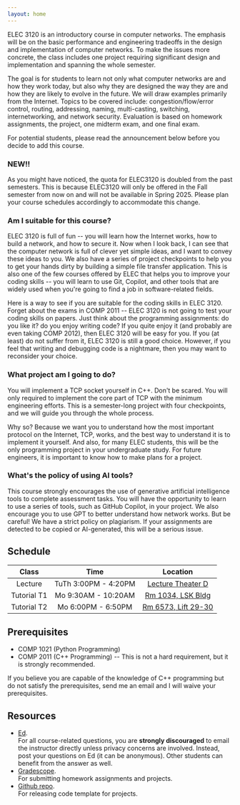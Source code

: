 ```yaml
---
layout: home
---
```


ELEC 3120 is an introductory course in computer networks. The emphasis will be on the basic performance and engineering tradeoffs in the design and implementation of computer networks. To make the issues more concrete, the class includes one project requiring significant design and implementation and spanning the whole semester.

The goal is for students to learn not only what computer networks are and how they work today, but also why they are designed the way they are and how they are likely to evolve in the future. We will draw examples primarily from the Internet. Topics to be covered include: congestion/flow/error control, routing, addressing, naming, multi-casting, switching, internetworking, and network security. Evaluation is based on homework assignments, the project, one midterm exam, and one final exam.

For potential students, please read the announcement below before you decide to add this course.

### **NEW!!** 

As you might have noticed, the quota for ELEC3120 is doubled from the past semesters. This is because ELEC3120 will only be offered in the Fall semester from now on and will not be available in Spring 2025. Please plan your course schedules accordingly to accommodate this change. 

### Am I suitable for this course?

ELEC 3120 is full of fun -- you will learn how the Internet works, how to build a network, and how to secure it.
Now when I look back, I can see that the computer network is full of clever yet simple ideas, and I want to convey these ideas to you.
We also have a series of project checkpoints to help you to get your hands dirty by building a simple file transfer application. 
This is also one of the few courses offered by ELEC that helps you to improve your coding skills -- you will learn to use Git, Copilot, and other tools that are widely used when you're going to find a job in software-related fields.

Here is a way to see if you are suitable for the coding skills in ELEC 3120.
Forget about the exams in COMP 2011 -- ELEC 3120 is not going to test your coding skills on papers. 
Just think about the programming assignments: do you like it? do you enjoy writing code? If you quite enjoy it (and probably are even taking COMP 2012), then ELEC 3120 will be easy for you. If you (at least) do not suffer from it, ELEC 3120 is still a good choice.
However, if you feel that writing and debugging code is a nightmare, then you may want to reconsider your choice.

### What project am I going to do?

You will implement a TCP socket yourself in C++.
Don't be scared. You will only required to implement the core part of TCP with the minimum engineering efforts. 
This is a semester-long project with four checkpoints, and we will guide you through the whole process.

Why so?
Because we want you to understand how the most important protocol on the Internet, TCP, works, and the best way to understand it is to implement it yourself.
And also, for many ELEC students, this will be the only programming project in your undergraduate study. For future engineers, it is important to know how to make plans for a project.

### What's the policy of using AI tools?

This course strongly encourages the use of generative artificial intelligence tools to complete assessment tasks. You will have the opportunity to learn to use a series of tools, such as GitHub Copilot, in your project.
We also encourage you to use GPT to better understand how network works.
But be careful! We have a strict policy on plagiarism. 
If your assignments are detected to be copied or AI-generated, this will be a serious issue.

## Schedule

| Class | Time | Location |
|:---:|:---:|:---:|
| Lecture | TuTh 3:00PM - 4:20PM | [Lecture Theater D](https://pathadvisor.ust.hk/nearest/lift/to/LTD;bFQMqeWF_ERU;1;1893,450/floor/1/at/normalized/1893,450,3) |
| Tutorial T1 | Mo 9:30AM - 10:20AM | [Rm 1034, LSK Bldg](https://pathadvisor.ust.hk/search/nearest/lift/to/ROOM%201034;f9_NTYWV4bOh;LSK1;461,597/floor/LSK1/at/normalized/24,827,3) |
| Tutorial T2 | Mo 6:00PM - 6:50PM | [Rm 6573, Lift 29-30](https://pathadvisor.ust.hk/search/nearest/lift/to/ROOM%206573;66ShdpdBdYbD;6;2848,-359/floor/6/at/normalized/2737,40,3) |

## Prerequisites

* COMP 1021 (Python Programming)
* COMP 2011 (C++ Programming) -- This is not a hard requirement, but it is strongly recommended.

If you believe you are capable of the knowledge of C++ programming but do not satisfy the prerequisites, send me an email and I will waive your prerequisites.

## Resources

* [Ed](https://edstem.org/au/courses/16830/discussion/).\
  For all course-related questions, you are **strongly discouraged** to email the instructor directly unless privacy concerns are involved. Instead, post your questions on Ed (it can be anonymous). Other students can benefit from the answer as well.
* [Gradescope](https://www.gradescope.com/courses/834069).\
  For submitting homework assignments and projects.
* [Github repo](https://github.com/HKUST-Network/foggytcp).\
  For releasing code template for projects.
